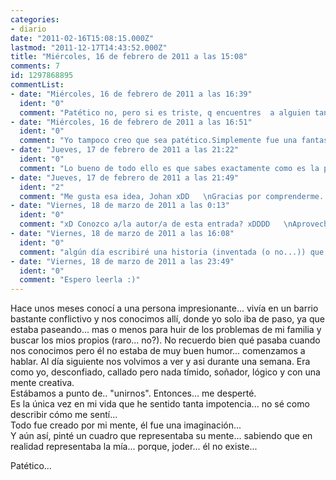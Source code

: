 ```yaml
---
categories:
- diario
date: "2011-02-16T15:08:15.000Z"
lastmod: "2011-12-17T14:43:52.000Z"
title: "Miércoles, 16 de febrero de 2011 a las 15:08"
comments: 7
id: 1297868895
commentList:
- date: "Miércoles, 16 de febrero de 2011 a las 16:39"
  ident: "0"
  comment: "Patético no, pero si es triste, q encuentres  a alguien tan perfecto y q finalmente solo sean imaginaciones tuyas..."
- date: "Miércoles, 16 de febrero de 2011 a las 16:51"
  ident: "0"
  comment: "Yo tampoco creo que sea patético.Simplemente fue una fantasía o quien sabe quizá fue una vivencia tuya en un universo paralelo (vale puede que la idea de que fuese una vivencia de un mundo paralelo no sea la más probable)."
- date: "Jueves, 17 de febrero de 2011 a las 21:22"
  ident: "0"
  comment: "Lo bueno de todo ello es que sabes exactamente como es la persona que buscas, aunque esta vez solo fuese un sueño"
- date: "Jueves, 17 de febrero de 2011 a las 21:49"
  ident: "2"
  comment: "Me gusta esa idea, Johan xDD   \nGracias por comprenderme...   \nsí, creo que gracias al sueño sé que busco a una persona a la que pueda ayudar... o algo asi xD"
- date: "Viernes, 18 de marzo de 2011 a las 0:13"
  ident: "0"
  comment: "xD Conozco a/la autor/a de esta entrada? xDDDD   \nAprovecho para expresar mi desagrado con la idea del examen de mañana de literatura castellana..."
- date: "Viernes, 18 de marzo de 2011 a las 16:08"
  ident: "0"
  comment: "algún día escribiré una historia (inventada (o no...)) que acabe en un sueño xDD"
- date: "Viernes, 18 de marzo de 2011 a las 23:49"
  ident: "0"
  comment: "Espero leerla :)"
---
```


Hace unos meses conocí a una persona impresionante... vivía en un barrio bastante conflictivo y nos conocimos allí, donde yo solo iba de paso, ya que estaba paseando... mas o menos para huir de los problemas de mi familia y buscar los mios propios (raro... no?). No recuerdo bien qué pasaba cuando nos conocimos pero él no estaba de muy buen humor... comenzamos a hablar. Al día siguiente nos volvimos a ver y asi durante una semana. Era como yo, desconfiado, callado pero nada tímido, soñador, lógico y con una mente creativa.  
Estábamos a punto de.. "unirnos". Entonces... me desperté.  
Es la única vez en mi vida que he sentido tanta impotencia... no sé como describir cómo me sentí...  
Todo fue creado por mi mente, él fue una imaginación...  
Y aún así, pinté un cuadro que representaba su mente... sabiendo que en realidad representaba la mía... porque, joder... él no existe...  
  
Patético...